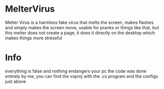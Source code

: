 # MelterVirus

Melter Virus is a harmless fake virus that melts the screen, makes flashes and simply makes the screen move, usable for pranks or things like that, but this melter does not create a page, it does it directly on the desktop which makes things more stressful

# Info

everything is false and nothing endangers your pc
the code was done entirely by me, you can find the vsproj with the .cs program and the configs just above
